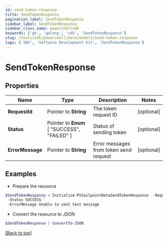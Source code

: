 ```yaml
---
id: send-token-response
title: SendTokenResponse
pagination_label: SendTokenResponse
sidebar_label: SendTokenResponse
sidebar_class_name: powershellsdk
keywords: ['go', 'golang', 'sdk', 'SendTokenResponse'] 
slug: /tools/sdk/powershell/beta/models/send-token-response
tags: ['SDK', 'Software Development Kit', 'SendTokenResponse']
---
```



# SendTokenResponse

## Properties

Name | Type | Description | Notes
------------ | ------------- | ------------- | -------------
**RequestId** |  Pointer to **String** | The token request ID | [optional] 
**Status** |  Pointer to  **Enum** [  "SUCCESS",    "FAILED" ] | Status of sending token | [optional] 
**ErrorMessage** |  Pointer to **String** | Error messages from token send request | [optional] 

## Examples

- Prepare the resource
```powershell
$SendTokenResponse = Initialize-PSSailpointBetaSendTokenResponse  -RequestId 089899f13a8f4da7824996191587bab9 `
 -Status SUCCESS `
 -ErrorMessage Unable to sent text message
```

- Convert the resource to JSON
```powershell
$SendTokenResponse | ConvertTo-JSON
```


[[Back to top]](#) 

